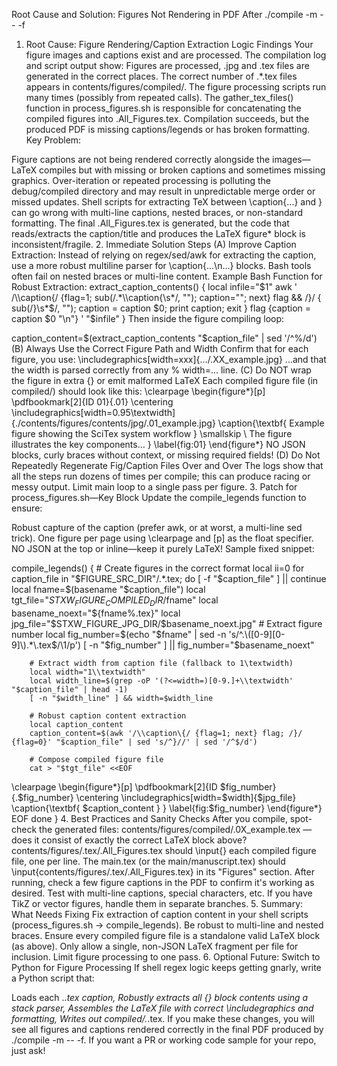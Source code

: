 <!-- ---
!-- Timestamp: 2025-05-06 07:06:12
!-- Author: ywatanabe
!-- File: /home/ywatanabe/proj/SciTex/docs/FROM_OPENAI.md
!-- --- -->

Root Cause and Solution: Figures Not Rendering in PDF After ./compile -m -- -f
1. Root Cause: Figure Rendering/Caption Extraction Logic
Findings
Your figure images and captions exist and are processed.
The compilation log and script output show:
Figures are processed, .jpg and .tex files are generated in the correct places.
The correct number of .*.tex files appears in contents/figures/compiled/.
The figure processing scripts run many times (possibly from repeated calls).
The gather_tex_files() function in process_figures.sh is responsible for concatenating the compiled figures into .All_Figures.tex.
Compilation succeeds, but the produced PDF is missing captions/legends or has broken formatting.
Key Problem:

Figure captions are not being rendered correctly alongside the images—LaTeX compiles but with missing or broken captions and sometimes missing graphics.
Over-iteration or repeated processing is polluting the debug/compiled directory and may result in unpredictable merge order or missed updates.
Shell scripts for extracting TeX between \caption{...} and } can go wrong with multi-line captions, nested braces, or non-standard formatting.
The final .All_Figures.tex is generated, but the code that reads/extracts the caption/title and produces the LaTeX figure* block is inconsistent/fragile.
2. Immediate Solution Steps
(A) Improve Caption Extraction:
Instead of relying on regex/sed/awk for extracting the caption, use a more robust multiline parser for \caption{...\n...} blocks. Bash tools often fail on nested braces or multi-line content.
Example Bash Function for Robust Extraction:
extract_caption_contents() {
    local infile="$1"
    awk '
    /\\caption{/ {flag=1; sub(/.*\\caption{\s*/, ""); caption=""; next}
    flag && /}/ {
        sub(/}\s*$/, "");
        caption = caption $0;
        print caption;
        exit
    }
    flag {caption = caption $0 "\n"}
    ' "$infile"
}
Then inside the figure compiling loop:

caption_content=$(extract_caption_contents "$caption_file" | sed '/^%/d')
(B) Always Use the Correct Figure Path and Width
Confirm that for each figure, you use:
\includegraphics[width=xxx]{.../.XX_example.jpg}
...and that the width is parsed correctly from any % width=... line.
(C) Do NOT wrap the figure in extra {} or emit malformed LaTeX
Each compiled figure file (in compiled/) should look like this:
\clearpage
\begin{figure*}[p]
    \pdfbookmark[2]{ID 01}{.01}
    \centering
    \includegraphics[width=0.95\textwidth]{./contents/figures/contents/jpg/.01_example.jpg}
    \caption{\textbf{
    Example figure showing the SciTex system workflow
    }
    \smallskip
    \\
    The figure illustrates the key components...
    }
    \label{fig:01}
\end{figure*}
NO JSON blocks, curly braces without context, or missing required fields!
(D) Do Not Repeatedly Regenerate Fig/Caption Files Over and Over
The logs show that all the steps run dozens of times per compile; this can produce racing or messy output. Limit main loop to a single pass per figure.
3. Patch for process_figures.sh—Key Block
Update the compile_legends function to ensure:

Robust capture of the caption (prefer awk, or at worst, a multi-line sed trick).
One figure per page using \clearpage and [p] as the float specifier.
NO JSON at the top or inline—keep it purely LaTeX!
Sample fixed snippet:

compile_legends() {
    # Create figures in the correct format
    local ii=0
    for caption_file in "$FIGURE_SRC_DIR"/.*.tex; do
        [ -f "$caption_file" ] || continue
        local fname=$(basename "$caption_file")
        local tgt_file="$STXW_FIGURE_COMPILED_DIR/$fname"
        local basename_noext="${fname%.tex}"
        local jpg_file="$STXW_FIGURE_JPG_DIR/$basename_noext.jpg"
        # Extract figure number
        local fig_number=$(echo "$fname" | sed -n 's/^.\([0-9][0-9]\).*\.tex$/\1/p')
        [ -n "$fig_number" ] || fig_number="$basename_noext"

        # Extract width from caption file (fallback to 1\textwidth)
        local width="1\\textwidth"
        local width_line=$(grep -oP '(?<=width=)[0-9.]+\\textwidth' "$caption_file" | head -1)
        [ -n "$width_line" ] && width=$width_line

        # Robust caption content extraction
        local caption_content
        caption_content=$(awk '/\\caption\{/ {flag=1; next} flag; /}/ {flag=0}' "$caption_file" | sed 's/^}//' | sed '/^$/d')

        # Compose compiled figure file
        cat > "$tgt_file" <<EOF
\clearpage
\begin{figure*}[p]
    \pdfbookmark[2]{ID $fig_number}{.$fig_number}
    \centering
    \includegraphics[width=$width]{$jpg_file}
    \caption{\textbf{
$caption_content
    }
    }
    \label{fig:$fig_number}
\end{figure*}
EOF
    done
}
4. Best Practices and Sanity Checks
After you compile, spot-check the generated files:
contents/figures/compiled/.0X_example.tex — does it consist of exactly the correct LaTeX block above?
contents/figures/.tex/.All_Figures.tex should \input{} each compiled figure file, one per line.
The main.tex (or the main/manuscript.tex) should \input{contents/figures/.tex/.All_Figures.tex} in its "Figures" section.
After running, check a few figure captions in the PDF to confirm it's working as desired.
Test with multi-line captions, special characters, etc.
If you have TikZ or vector figures, handle them in separate branches.
5. Summary: What Needs Fixing
Fix extraction of caption content in your shell scripts (process_figures.sh → compile_legends).
Be robust to multi-line and nested braces.
Ensure every compiled figure file is a standalone valid LaTeX block (as above).
Only allow a single, non-JSON LaTeX fragment per file for inclusion.
Limit figure processing to one pass.
6. Optional Future: Switch to Python for Figure Processing
If shell regex logic keeps getting gnarly, write a Python script that:

Loads each .*.tex caption,
Robustly extracts all {} block contents using a stack parser,
Assembles the LaTeX file with correct \includegraphics and formatting,
Writes out compiled/.*.tex.
If you make these changes, you will see all figures and captions rendered correctly in the final PDF produced by ./compile -m -- -f.
If you want a PR or working code sample for your repo, just ask!

<!-- EOF -->